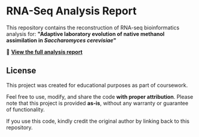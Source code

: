 # RNA-Seq Analysis Report

This repository contains the reconstruction of RNA-seq bioinformatics analysis for:
**"Adaptive laboratory evolution of native methanol assimilation in *Saccharomyces cerevisiae*"**

📄 **[View the full analysis report](https://nikolaossamperis.github.io/Reconstruction-of-RNA-seq-analysis/project7BBG1002.html)**

## License 
This project was created for educational purposes as part of coursework.

Feel free to use, modify, and share the code **with proper attribution**. Please note that this project is provided **as-is**, without any warranty or guarantee of functionality.

If you use this code, kindly credit the original author by linking back to this repository.
